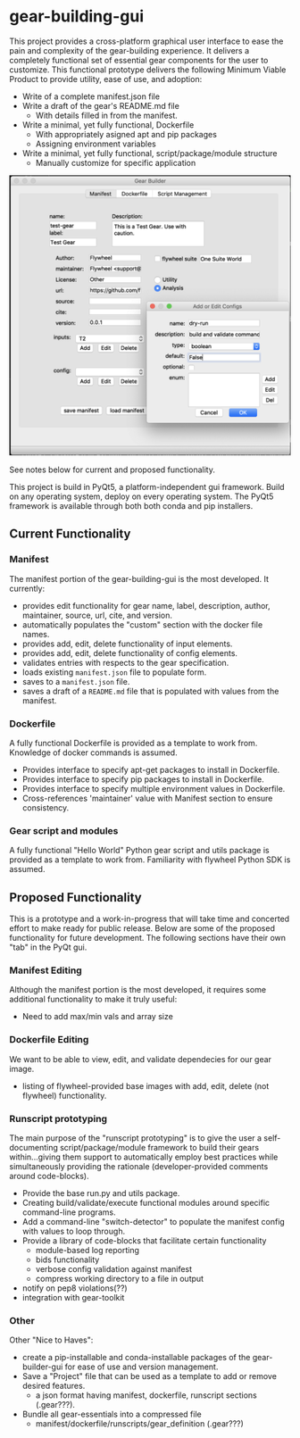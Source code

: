 # gear-building-gui

This project provides a cross-platform graphical user interface to ease the pain and complexity of the gear-building experience.  It delivers a completely functional set of essential gear components for the user to customize.  This functional prototype delivers the following Minimum Viable Product to provide utility, ease of use, and adoption:

* Write of a complete manifest.json file
* Write a draft of the gear's README.md file
    - With details filled in from the manifest.
* Write a minimal, yet fully functional, Dockerfile
    - With appropriately asigned apt and pip packages
    - Assigning environment variables
* Write a minimal, yet fully functional, script/package/module structure
    - Manually customize for specific application

![Crude Ugly Prototype](Screenshot.png "Crude and Ugly Prototype of gear-builder-gui")

See notes below for current and proposed functionality.

This project is build in PyQt5, a platform-independent gui framework. Build on any operating system, deploy on every operating system. The PyQt5 framework is available through both both conda and pip installers.

## Current Functionality

### Manifest

The manifest portion of the gear-building-gui is the most developed.
It currently:

* provides edit functionality for gear name, label, description, author, maintainer, source, url, cite, and version.
* automatically populates the "custom" section with the docker file names.
* provides add, edit, delete functionality of input elements.
* provides add, edit, delete functionality of config elements.
* validates entries with respects to the gear specification.
* loads existing `manifest.json` file to populate form.
* saves to a `manifest.json` file.
* saves a draft of a `README.md` file that is populated with values from the manifest.

### Dockerfile

A fully functional Dockerfile is provided as a template to work from.  Knowledge of docker commands is assumed.

* Provides interface to specify apt-get packages to install in Dockerfile.
* Provides interface to specify pip packages to install in Dockerfile.
* Provides interface to specify multiple environment values in Dockerfile.
* Cross-references 'maintainer' value with Manifest section to ensure consistency.

### Gear script and modules

A fully functional "Hello World" Python gear script and utils package is provided as a template to work from. Familiarity with flywheel Python SDK is assumed.

## Proposed Functionality

This is a prototype and a work-in-progress that will take time and concerted effort
to make ready for public release. Below are some of the proposed functionality
for future development.  The following sections have
their own "tab" in the PyQt gui.

### Manifest Editing

Although the manifest portion is the most developed, it requires some additional functionality to make it truly useful:

* Need to add max/min vals and array size

### Dockerfile Editing

We want to be able to view, edit, and validate dependecies for our gear image.

* listing of flywheel-provided base images with add, edit, delete (not flywheel) functionality.

### Runscript prototyping

The main purpose of the "runscript prototyping" is to give the user a self-documenting script/package/module framework to build their gears within...giving them support to automatically employ best practices while simultaneously providing the rationale (developer-provided comments around code-blocks).

* Provide the base run.py and utils package.
* Creating build/validate/execute functional modules around specific command-line programs.  
* Add a command-line "switch-detector" to populate the manifest config with values to loop through.
* Provide a library of code-blocks that facilitate certain functionality
  * module-based log reporting
  * bids functionality
  * verbose config validation against manifest
  * compress working directory to a file in output
* notify on pep8 violations(??)
* integration with gear-toolkit

### Other

Other "Nice to Haves":

* create a pip-installable and conda-installable packages of the gear-builder-gui for ease of use and version management.
* Save a "Project" file that can be used as a template to add or remove desired features.
  * a json format having manifest, dockerfile, runscript sections (.gear???).
* Bundle all gear-essentials into a compressed file
  * manifest/dockerfile/runscripts/gear_definition (.gear???)
  